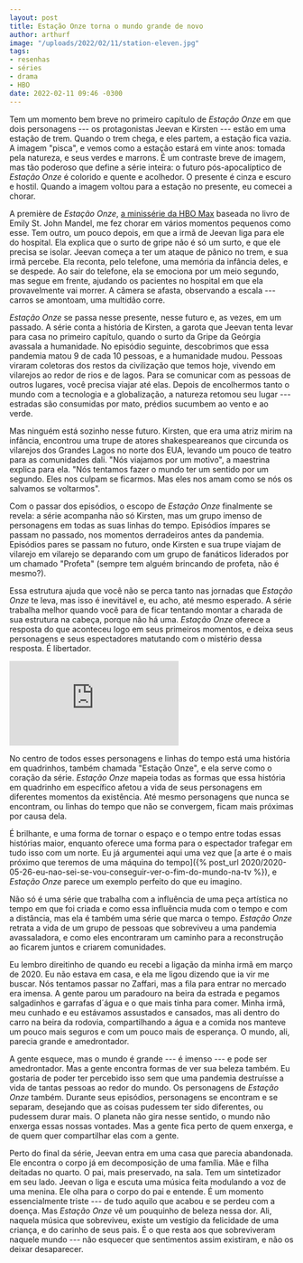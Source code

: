 ```yaml
---
layout: post
title: Estação Onze torna o mundo grande de novo
author: arthurf
image: "/uploads/2022/02/11/station-eleven.jpg"
tags:
- resenhas
- séries
- drama
- HBO
date: 2022-02-11 09:46 -0300
---
```

Tem um momento bem breve no primeiro capítulo de _Estação Onze_ em que dois personagens --- os protagonistas Jeevan e Kirsten --- estão em uma estação de trem. Quando o trem chega, e eles partem, a estação fica vazia. A imagem "pisca", e vemos como a estação estará em vinte anos: tomada pela natureza, e seus verdes e marrons. É um contraste breve de imagem, mas tão poderoso que define a série inteira: o futuro pós-apocalíptico de _Estação Onze_ é colorido e quente e acolhedor. O presente é cinza e escuro e hostil. Quando a imagem voltou para a estação no presente, eu comecei a chorar.

A première de _Estação Onze_, [a minissérie da HBO Max](https://www.hbomax.com/br/pt/series/urn:hbo:series:GYZWoOQ6F9cLDCAEAAABP?countryRedirect=1) baseada no livro de Emily St. John Mandel, me fez chorar em vários momentos pequenos como esse. Tem outro, um pouco depois, em que a irmã de Jeevan liga para ele do hospital. Ela explica que o surto de gripe não é só um surto, e que ele precisa se isolar. Jeevan começa a ter um ataque de pânico no trem, e sua irmã percebe. Ela reconta, pelo telefone, uma memória da infância deles, e se despede. Ao sair do telefone, ela se emociona por um meio segundo, mas segue em frente, ajudando os pacientes no hospital em que ela provavelmente vai morrer. A câmera se afasta, observando a escala --- carros se amontoam, uma multidão corre.

_Estação Onze_ se passa nesse presente, nesse futuro e, as vezes, em um passado. A série conta a história de Kirsten, a garota que Jeevan tenta levar para casa no primeiro capítulo, quando o surto da Gripe da Geórgia avassala a humanidade. No episódio seguinte, descobrimos que essa pandemia matou 9 de cada 10 pessoas, e a humanidade mudou. Pessoas viraram coletoras dos restos da civilização que temos hoje, vivendo em vilarejos ao redor de rios e de lagos. Para se comunicar com as pessoas de outros lugares, você precisa viajar até elas. Depois de encolhermos tanto o mundo com a tecnologia e a globalização, a natureza retomou seu lugar --- estradas são consumidas por mato, prédios sucumbem ao vento e ao verde.

Mas ninguém está sozinho nesse futuro. Kirsten, que era uma atriz mirim na infância, encontrou uma trupe de atores shakespeareanos que circunda os vilarejos dos Grandes Lagos no norte dos EUA, levando um pouco de teatro para as comunidades dali. "Nós viajamos por um motivo", a maestrina explica para ela. "Nós tentamos fazer o mundo ter um sentido por um segundo. Eles nos culpam se ficarmos. Mas eles nos amam como se nós os salvamos se voltarmos".

Com o passar dos episódios, o escopo de _Estação Onze_ finalmente se revela: a série acompanha não só Kirsten, mas um grupo imenso de personagens em todas as suas linhas do tempo. Episódios ímpares se passam no passado, nos momentos derradeiros antes da pandemia. Episódios pares se passam no futuro, onde Kirsten e sua trupe viajam de vilarejo em vilarejo se deparando com um grupo de fanáticos liderados por um chamado "Profeta" (sempre tem alguém brincando de profeta, não é mesmo?).

Essa estrutura ajuda que você não se perca tanto nas jornadas que _Estação Onze_ te leva, mas isso é inevitável e, eu acho, até mesmo esperado. A série trabalha melhor quando você para de ficar tentando montar a charada de sua estrutura na cabeça, porque não há uma. _Estação Onze_ oferece a resposta do que aconteceu logo em seus primeiros momentos, e deixa seus personagens e seus espectadores matutando com o mistério dessa resposta. É libertador.

<iframe class="full-width" src="https://www.youtube-nocookie.com/embed/wr5282bXDfw" title="Reprodutor de vídeos do YouTube" frameborder="0" allow="accelerometer; autoplay; clipboard-write; encrypted-media; gyroscope; picture-in-picture" allowfullscreen></iframe>

No centro de todos esses personagens e linhas do tempo está uma história em quadrinhos, também chamada "Estação Onze", e ela serve como o coração da série. _Estação Onze_ mapeia todas as formas que essa história em quadrinho em específico afetou a vida de seus personagens em diferentes momentos da existência. Até mesmo personagens que nunca se encontram, ou linhas do tempo que não se convergem, ficam mais próximas por causa dela.

É brilhante, e uma forma de tornar o espaço e o tempo entre todas essas histórias maior, enquanto oferece uma forma para o espectador trafegar em tudo isso com um norte. Eu já argumentei aqui uma vez que [a arte é o mais próximo que teremos de uma máquina do tempo]({% post_url 2020/2020-05-26-eu-nao-sei-se-vou-conseguir-ver-o-fim-do-mundo-na-tv %}), e _Estação Onze_ parece um exemplo perfeito do que eu imagino.

Não só é uma série que trabalha com a influência de uma peça artística no tempo em que foi criada e como essa influência muda com o tempo e com a distância, mas ela é também uma série que marca o tempo. _Estação Onze_ retrata a vida de um grupo de pessoas que sobreviveu a uma pandemia avassaladora, e como eles encontraram um caminho para a reconstrução ao ficarem juntos e criarem comunidades.

Eu lembro direitinho de quando eu recebi a ligação da minha irmã em março de 2020. Eu não estava em casa, e ela me ligou dizendo que ia vir me buscar. Nós tentamos passar no Zaffari, mas a fila para entrar no mercado era imensa. A gente parou um paradouro na beira da estrada e pegamos salgadinhos e garrafas d´água e o que mais tinha para comer. Minha irmã, meu cunhado e eu estávamos assustados e cansados, mas ali dentro do carro na beira da rodovia, compartilhando a água e a comida nos manteve um pouco mais seguros e com um pouco mais de esperança. O mundo, ali, parecia grande e amedrontador.

A gente esquece, mas o mundo é grande --- é imenso --- e pode ser amedrontador. Mas a gente encontra formas de ver sua beleza também. Eu gostaria de poder ter percebido isso sem que uma pandemia destruísse a vida de tantas pessoas ao redor do mundo. Os personagens de _Estação Onze_ também. Durante seus episódios, personagens se encontram e se separam, desejando que as coisas pudessem ter sido diferentes, ou pudessem durar mais. O planeta não gira nesse sentido, o mundo não enxerga essas nossas vontades. Mas a gente fica perto de quem enxerga, e de quem quer compartilhar elas com a gente.

Perto do final da série, Jeevan entra em uma casa que parecia abandonada. Ele encontra o corpo já em decomposição de uma família. Mãe e filha deitadas no quarto. O pai, mais preservado, na sala. Tem um sintetizador em seu lado. Jeevan o liga e escuta uma música feita modulando a voz de uma menina. Ele olha para o corpo do pai e entende. É um momento essencialmente triste --- de tudo aquilo que acabou e se perdeu com a doença. Mas _Estação Onze_ vê um pouquinho de beleza nessa dor. Ali, naquela música que sobreviveu, existe um vestígio da felicidade de uma criança, e do carinho de seus pais. É o que resta aos que sobreviveram naquele mundo --- não esquecer que sentimentos assim existiram, e não os deixar desaparecer.
